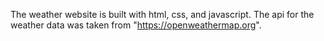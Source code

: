 The weather website is built with html, css, and javascript. The api for the weather data was taken from "https://openweathermap.org".  
